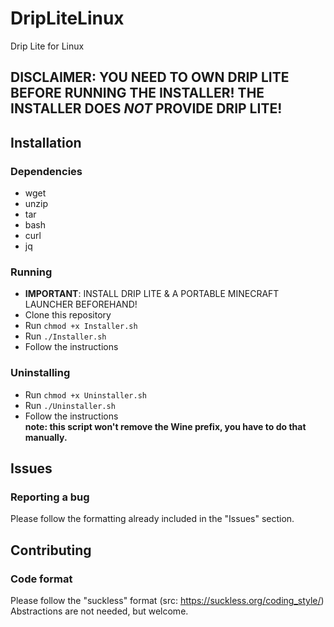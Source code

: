 # DripLiteLinux
Drip Lite for Linux
## DISCLAIMER: YOU NEED TO OWN DRIP LITE BEFORE RUNNING THE INSTALLER! THE INSTALLER DOES *NOT* PROVIDE DRIP LITE!
## Installation
### Dependencies
* wget
* unzip
* tar
* bash
* curl
* jq
### Running
* **IMPORTANT**: INSTALL DRIP LITE & A PORTABLE MINECRAFT LAUNCHER BEFOREHAND!
* Clone this repository
* Run `chmod +x Installer.sh`
* Run `./Installer.sh`
* Follow the instructions
### Uninstalling
* Run `chmod +x Uninstaller.sh`
* Run `./Uninstaller.sh`
* Follow the instructions </br> 
**note: this script won't remove the Wine prefix, you have to do that manually.**
## Issues
### Reporting a bug
Please follow the formatting already included in the "Issues" section.
## Contributing
### Code format
Please follow the "suckless" format (src: https://suckless.org/coding_style/) </br>
Abstractions are not needed, but welcome.
